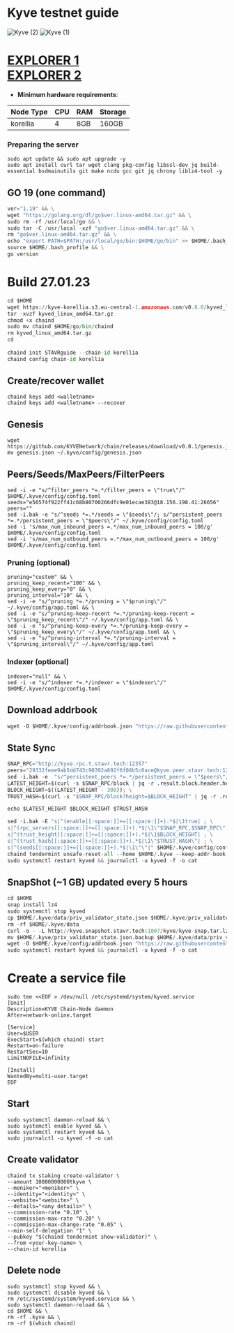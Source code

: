 # Kyve testnet guide
![Kyve (2)](https://user-images.githubusercontent.com/44331529/180600823-b7f4a17d-c213-49b5-a1b9-cbe2e3b630e2.png)
![Kyve (1)](https://user-images.githubusercontent.com/44331529/180600827-c8beffd5-dcb3-4ded-a9d6-8f9aa6c0859f.png)


[EXPLORER 1](https://explorer.stavr.tech/kyve/staking) \
[EXPLORER 2](https://kyve.explorers.guru/validators)
=
- **Minimum hardware requirements**:

| Node Type |CPU | RAM  | Storage  | 
|-----------|----|------|----------|
| korellia  |   4| 8GB  | 160GB    |

### Preparing the server

    sudo apt update && sudo apt upgrade -y
    sudo apt install curl tar wget clang pkg-config libssl-dev jq build-essential bsdmainutils git make ncdu gcc git jq chrony liblz4-tool -y

## GO 19 (one command)
```python
ver="1.19" && \
wget "https://golang.org/dl/go$ver.linux-amd64.tar.gz" && \
sudo rm -rf /usr/local/go && \
sudo tar -C /usr/local -xzf "go$ver.linux-amd64.tar.gz" && \
rm "go$ver.linux-amd64.tar.gz" && \
echo "export PATH=$PATH:/usr/local/go/bin:$HOME/go/bin" >> $HOME/.bash_profile && \
source $HOME/.bash_profile && \
go version
```
# Build 27.01.23
```python
cd $HOME
wget https://kyve-korellia.s3.eu-central-1.amazonaws.com/v0.8.0/kyved_linux_amd64.tar.gz
tar -xvzf kyved_linux_amd64.tar.gz
chmod +x chaind
sudo mv chaind $HOME/go/bin/chaind
rm kyved_linux_amd64.tar.gz
cd
    
chaind init STAVRguide --chain-id korellia
chaind config chain-id korellia
```

## Create/recover wallet

    chaind keys add <walletname>
    chaind keys add <walletname> --recover

## Genesis
```console
wget https://github.com/KYVENetwork/chain/releases/download/v0.0.1/genesis.json
mv genesis.json ~/.kyve/config/genesis.json
```

## Peers/Seeds/MaxPeers/FilterPeers
```console
sed -i -e "s/^filter_peers *=.*/filter_peers = \"true\"/" $HOME/.kyve/config/config.toml
seeds="e56574f922ff41c68b80700266dfc9e01ecae383@18.156.198.41:26656"
peers=""
sed -i.bak -e "s/^seeds *=.*/seeds = \"$seeds\"/; s/^persistent_peers *=.*/persistent_peers = \"$peers\"/" ~/.kyve/config/config.toml
sed -i 's/max_num_inbound_peers =.*/max_num_inbound_peers = 100/g' $HOME/.kyve/config/config.toml
sed -i 's/max_num_outbound_peers =.*/max_num_outbound_peers = 100/g' $HOME/.kyve/config/config.toml
```

### Pruning (optional)

    pruning="custom" && \
    pruning_keep_recent="100" && \
    pruning_keep_every="0" && \
    pruning_interval="10" && \
    sed -i -e "s/^pruning *=.*/pruning = \"$pruning\"/" ~/.kyve/config/app.toml && \
    sed -i -e "s/^pruning-keep-recent *=.*/pruning-keep-recent = \"$pruning_keep_recent\"/" ~/.kyve/config/app.toml && \
    sed -i -e "s/^pruning-keep-every *=.*/pruning-keep-every = \"$pruning_keep_every\"/" ~/.kyve/config/app.toml && \
    sed -i -e "s/^pruning-interval *=.*/pruning-interval = \"$pruning_interval\"/" ~/.kyve/config/app.toml

### Indexer (optional)

    indexer="null" && \
    sed -i -e "s/^indexer *=.*/indexer = \"$indexer\"/" $HOME/.kyve/config/config.toml

## Download addrbook
```python
wget -O $HOME/.kyve/config/addrbook.json "https://raw.githubusercontent.com/obajay/nodes-Guides/main/Kyve/addrbook.json"
```
## State Sync
```python
SNAP_RPC="http://kyve.rpc.t.stavr.tech:12357"
peers="29332feee9ab5dd743c90392a892f6f08b5c0ace@kyve.peer.stavr.tech:12356"
sed -i.bak -e  "s/^persistent_peers *=.*/persistent_peers = \"$peers\"/" ~/.kyve/config/config.toml
LATEST_HEIGHT=$(curl -s $SNAP_RPC/block | jq -r .result.block.header.height); \
BLOCK_HEIGHT=$((LATEST_HEIGHT - 300)); \
TRUST_HASH=$(curl -s "$SNAP_RPC/block?height=$BLOCK_HEIGHT" | jq -r .result.block_id.hash)

echo $LATEST_HEIGHT $BLOCK_HEIGHT $TRUST_HASH

sed -i.bak -E "s|^(enable[[:space:]]+=[[:space:]]+).*$|\1true| ; \
s|^(rpc_servers[[:space:]]+=[[:space:]]+).*$|\1\"$SNAP_RPC,$SNAP_RPC\"| ; \
s|^(trust_height[[:space:]]+=[[:space:]]+).*$|\1$BLOCK_HEIGHT| ; \
s|^(trust_hash[[:space:]]+=[[:space:]]+).*$|\1\"$TRUST_HASH\"| ; \
s|^(seeds[[:space:]]+=[[:space:]]+).*$|\1\"\"|" $HOME/.kyve/config/config.toml
chaind tendermint unsafe-reset-all --home $HOME/.kyve --keep-addr-book
sudo systemctl restart kyved && journalctl -u kyved -f -o cat
```

## SnapShot (~1 GB) updated every 5 hours
```python
cd $HOME
snap install lz4
sudo systemctl stop kyved
cp $HOME/.kyve/data/priv_validator_state.json $HOME/.kyve/priv_validator_state.json.backup
rm -rf $HOME/.kyve/data
curl -o - -L http://kyve.snapshot.stavr.tech:1007/kyve/kyve-snap.tar.lz4 | lz4 -c -d - | tar -x -C $HOME/.kyve --strip-components 2
mv $HOME/.kyve/priv_validator_state.json.backup $HOME/.kyve/data/priv_validator_state.json
wget -O $HOME/.kyve/config/addrbook.json "https://raw.githubusercontent.com/obajay/nodes-Guides/main/Kyve/addrbook.json"
sudo systemctl restart kyved && journalctl -u kyved -f -o cat
```

# Create a service file
```console
sudo tee <<EOF > /dev/null /etc/systemd/system/kyved.service
[Unit]
Description=KYVE Chain-Node daemon
After=network-online.target

[Service]
User=$USER
ExecStart=$(which chaind) start
Restart=on-failure
RestartSec=10
LimitNOFILE=infinity

[Install]
WantedBy=multi-user.target
EOF
```
## Start
```console
sudo systemctl daemon-reload && \
sudo systemctl enable kyved && \
sudo systemctl restart kyved && \
sudo journalctl -u kyved -f -o cat
```
## Create validator


	chaind tx staking create-validator \
	--amount 10000000000tkyve \
	--moniker="<moniker>" \
	--identity="<identity>" \
	--website="<website>" \
	--details="<any details>" \
	--commission-rate "0.10" \
	--commission-max-rate "0.20" \
	--commission-max-change-rate "0.05" \
	--min-self-delegation "1" \
	--pubkey "$(chaind tendermint show-validator)" \
	--from <your-key-name> \
	--chain-id korellia


## Delete node
    sudo systemctl stop kyved && \
    sudo systemctl disable kyved && \
    rm /etc/systemd/system/kyved.service && \
    sudo systemctl daemon-reload && \
    cd $HOME && \
    rm -rf .kyve && \
    rm -rf $(which chaind)

